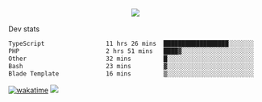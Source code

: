 <h3 align="center">
  <a href="https://github.com/spoopy2023">
      <img src="https://github-profile-trophy.vercel.app/?username=Spoopy2023&no-bg=true&no-frame=true">
  </a>
</h3>

Dev stats
<!--START_SECTION:waka-->

```txt
TypeScript                 11 hrs 26 mins  ██████████████████░░░░░░░   72.01 %
PHP                        2 hrs 51 mins   ████▓░░░░░░░░░░░░░░░░░░░░   18.01 %
Other                      32 mins         █░░░░░░░░░░░░░░░░░░░░░░░░   03.42 %
Bash                       23 mins         ▓░░░░░░░░░░░░░░░░░░░░░░░░   02.49 %
Blade Template             16 mins         ▒░░░░░░░░░░░░░░░░░░░░░░░░   01.76 %
```

<!--END_SECTION:waka-->
[![wakatime](https://wakatime.com/badge/user/018ece4c-ff65-47b1-86a2-26e4e720c978.svg)](https://wakatime.com/@mac_g)
<img src="https://camo.githubusercontent.com/935c1e1091fb0ce9d975d06263ed4bc014721cd7e52b557f59b07c85da01afe3/68747470733a2f2f6b6f6d617265762e636f6d2f67687076632f3f757365726e616d653d5843726166744d616e3532266c6162656c3d566965777326636f6c6f723d626c7565267374796c653d706c6173746963">

